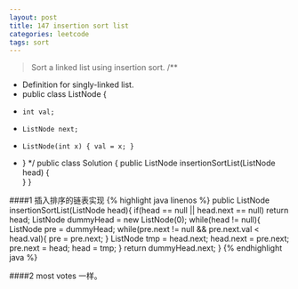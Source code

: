 ```yaml
---
layout: post
title: 147 insertion sort list
categories: leetcode
tags: sort
---
```

>Sort a linked list using insertion sort.
>/**
 * Definition for singly-linked list.
 * public class ListNode {
 *     int val;
 *     ListNode next;
 *     ListNode(int x) { val = x; }
 * }
 */
public class Solution {
    public ListNode insertionSortList(ListNode head) {     
    }
}

####1 
插入排序的链表实现
{% highlight java linenos %}
public ListNode insertionSortList(ListNode head){
		if(head == null || head.next == null) return head;
		ListNode dummyHead = new ListNode(0);
		while(head != null){
			ListNode pre = dummyHead;
			while(pre.next != null && pre.next.val < head.val){
				pre = pre.next;
			}
			ListNode tmp = head.next;
			head.next = pre.next;
			pre.next = head;
			head = tmp;
		}
		return dummyHead.next;
	}
{% endhighlight java %}

####2 most votes 
一样。